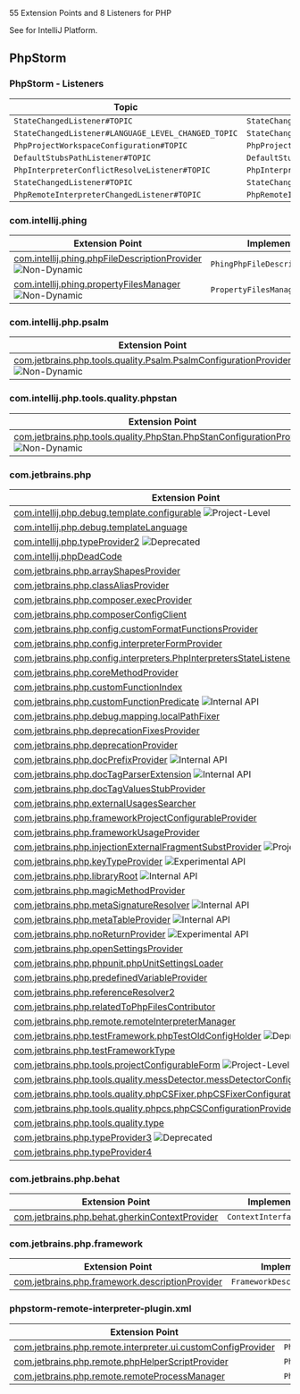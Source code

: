 [//]: # (title: PHP Extension Point and Listener List)

<!-- Copyright 2000-2022 JetBrains s.r.o. and other contributors. Use of this source code is governed by the Apache 2.0 license that can be found in the LICENSE file. -->

55 Extension Points and 8 Listeners for PHP

See [](extension_point_list.md) for IntelliJ Platform.

<include src="extension_point_list.md" include-id="ep_list_legend"></include>

## PhpStorm

### PhpStorm - Listeners

| Topic                                               | Listener                                   |
|-----------------------------------------------------|--------------------------------------------|
| `StateChangedListener#TOPIC`                        | `StateChangedListener`                     |
| `StateChangedListener#LANGUAGE_LEVEL_CHANGED_TOPIC` | `StateChangedListener`                     |
| `PhpProjectWorkspaceConfiguration#TOPIC`            | `PhpProjectWorkspaceConfigurationListener` |
| `DefaultStubsPathListener#TOPIC`                    | `DefaultStubsPathListener`                 |
| `PhpInterpreterConflictResolveListener#TOPIC`       | `PhpInterpreterConflictResolveListener`    |
| `StateChangedListener#TOPIC`                        | `StateChangedListener`                     |
| `PhpRemoteInterpreterChangedListener#TOPIC`         | `PhpRemoteInterpreterChangedListener`      |

### com.intellij.phing

| Extension Point                                                                                                                                         | Implementation                    |
|---------------------------------------------------------------------------------------------------------------------------------------------------------|-----------------------------------|
| [com.intellij.phing.phpFileDescriptionProvider](https://jb.gg/ipe?extensions=com.intellij.phing.phpFileDescriptionProvider) ![Non-Dynamic][non-dynamic] | `PhingPhpFileDescriptionProvider` |
| [com.intellij.phing.propertyFilesManager](https://jb.gg/ipe?extensions=com.intellij.phing.propertyFilesManager) ![Non-Dynamic][non-dynamic]             | `PropertyFilesManager`            |

### com.intellij.php.psalm

| Extension Point                                                                                                                                                                               | Implementation               |
|-----------------------------------------------------------------------------------------------------------------------------------------------------------------------------------------------|------------------------------|
| [com.jetbrains.php.tools.quality.Psalm.PsalmConfigurationProvider](https://jb.gg/ipe?extensions=com.jetbrains.php.tools.quality.Psalm.PsalmConfigurationProvider) ![Non-Dynamic][non-dynamic] | `PsalmConfigurationProvider` |

### com.intellij.php.tools.quality.phpstan

| Extension Point                                                                                                                                                                                       | Implementation                 |
|-------------------------------------------------------------------------------------------------------------------------------------------------------------------------------------------------------|--------------------------------|
| [com.jetbrains.php.tools.quality.PhpStan.PhpStanConfigurationProvider](https://jb.gg/ipe?extensions=com.jetbrains.php.tools.quality.PhpStan.PhpStanConfigurationProvider) ![Non-Dynamic][non-dynamic] | `PhpStanConfigurationProvider` |

### com.jetbrains.php

| Extension Point                                                                                                                                                                               | Implementation                                                                                              |
|-----------------------------------------------------------------------------------------------------------------------------------------------------------------------------------------------|-------------------------------------------------------------------------------------------------------------|
| [com.intellij.php.debug.template.configurable](https://jb.gg/ipe?extensions=com.intellij.php.debug.template.configurable) ![Project-Level][project-level]                                     | `PhpTemplateDebugConfigurable`                                                                              |
| [com.intellij.php.debug.templateLanguage](https://jb.gg/ipe?extensions=com.intellij.php.debug.templateLanguage)                                                                               | `PhpTemplateLanguagePathMapper`                                                                             |
| [com.intellij.php.typeProvider2](https://jb.gg/ipe?extensions=com.intellij.php.typeProvider2) ![Deprecated][deprecated]                                                                       | `PhpTypeProvider2`                                                                                          |
| [com.intellij.phpDeadCode](https://jb.gg/ipe?extensions=com.intellij.phpDeadCode)                                                                                                             | [`EntryPoint`](upsource:///platform/analysis-api/src/com/intellij/codeInspection/reference/EntryPoint.java) |
| [com.jetbrains.php.arrayShapesProvider](https://jb.gg/ipe?extensions=com.jetbrains.php.arrayShapesProvider)                                                                                   | `PhpArrayShapesProvider`                                                                                    |
| [com.jetbrains.php.classAliasProvider](https://jb.gg/ipe?extensions=com.jetbrains.php.classAliasProvider)                                                                                     | `PhpClassAliasProvider`                                                                                     |
| [com.jetbrains.php.composer.execProvider](https://jb.gg/ipe?extensions=com.jetbrains.php.composer.execProvider)                                                                               | `ComposerExecutionProvider`                                                                                 |
| [com.jetbrains.php.composerConfigClient](https://jb.gg/ipe?extensions=com.jetbrains.php.composerConfigClient)                                                                                 | `ComposerConfigClient`                                                                                      |
| [com.jetbrains.php.config.customFormatFunctionsProvider](https://jb.gg/ipe?extensions=com.jetbrains.php.config.customFormatFunctionsProvider)                                                 | `PhpCustomFormatFunctionsProvider`                                                                          |
| [com.jetbrains.php.config.interpreterFormProvider](https://jb.gg/ipe?extensions=com.jetbrains.php.config.interpreterFormProvider)                                                             | `PhpInterpreterFormProvider`                                                                                |
| [com.jetbrains.php.config.interpreters.PhpInterpretersStateListener](https://jb.gg/ipe?extensions=com.jetbrains.php.config.interpreters.PhpInterpretersStateListener)                         | `PhpInterpretersStateListener`                                                                              |
| [com.jetbrains.php.coreMethodProvider](https://jb.gg/ipe?extensions=com.jetbrains.php.coreMethodProvider)                                                                                     | `PhpCoreHandler`                                                                                            |
| [com.jetbrains.php.customFunctionIndex](https://jb.gg/ipe?extensions=com.jetbrains.php.customFunctionIndex)                                                                                   | `PhpCustomFunctionIndex`                                                                                    |
| [com.jetbrains.php.customFunctionPredicate](https://jb.gg/ipe?extensions=com.jetbrains.php.customFunctionPredicate) ![Internal API][internal]                                                 | `PhpCustomFunctionPredicateIndex`                                                                           |
| [com.jetbrains.php.debug.mapping.localPathFixer](https://jb.gg/ipe?extensions=com.jetbrains.php.debug.mapping.localPathFixer)                                                                 | `PhpLocalPathFixer`                                                                                         |
| [com.jetbrains.php.deprecationFixesProvider](https://jb.gg/ipe?extensions=com.jetbrains.php.deprecationFixesProvider)                                                                         | `PhpDeprecationQuickFixesProvider`                                                                          |
| [com.jetbrains.php.deprecationProvider](https://jb.gg/ipe?extensions=com.jetbrains.php.deprecationProvider)                                                                                   | `PhpDeprecationProvider`                                                                                    |
| [com.jetbrains.php.docPrefixProvider](https://jb.gg/ipe?extensions=com.jetbrains.php.docPrefixProvider) ![Internal API][internal]                                                             | `PhpDocPrefixProvider`                                                                                      |
| [com.jetbrains.php.docTagParserExtension](https://jb.gg/ipe?extensions=com.jetbrains.php.docTagParserExtension) ![Internal API][internal]                                                     | `PhpDocTagParser`                                                                                           |
| [com.jetbrains.php.docTagValuesStubProvider](https://jb.gg/ipe?extensions=com.jetbrains.php.docTagValuesStubProvider)                                                                         | `PhpCustomDocTagValuesStubProvider`                                                                         |
| [com.jetbrains.php.externalUsagesSearcher](https://jb.gg/ipe?extensions=com.jetbrains.php.externalUsagesSearcher)                                                                             | `PhpExternalUsagesSearcher`                                                                                 |
| [com.jetbrains.php.frameworkProjectConfigurableProvider](https://jb.gg/ipe?extensions=com.jetbrains.php.frameworkProjectConfigurableProvider)                                                 | `PhpFrameworkConfigurableProvider`                                                                          |
| [com.jetbrains.php.frameworkUsageProvider](https://jb.gg/ipe?extensions=com.jetbrains.php.frameworkUsageProvider)                                                                             | `PhpFrameworkUsageProvider`                                                                                 |
| [com.jetbrains.php.injectionExternalFragmentSubstProvider](https://jb.gg/ipe?extensions=com.jetbrains.php.injectionExternalFragmentSubstProvider) ![Project-Level][project-level]             | `PhpInjectionExternalFragmentSubstProvider`                                                                 |
| [com.jetbrains.php.keyTypeProvider](https://jb.gg/ipe?extensions=com.jetbrains.php.keyTypeProvider) ![Experimental API][experimental]                                                         | `PhpKeyTypeProvider`                                                                                        |
| [com.jetbrains.php.libraryRoot](https://jb.gg/ipe?extensions=com.jetbrains.php.libraryRoot) ![Internal API][internal]                                                                         | `PhpLibraryRootProvider`                                                                                    |
| [com.jetbrains.php.magicMethodProvider](https://jb.gg/ipe?extensions=com.jetbrains.php.magicMethodProvider)                                                                                   | `PhpMagicHandler`                                                                                           |
| [com.jetbrains.php.metaSignatureResolver](https://jb.gg/ipe?extensions=com.jetbrains.php.metaSignatureResolver) ![Internal API][internal]                                                     | `PhpMetaSignatureResolver`                                                                                  |
| [com.jetbrains.php.metaTableProvider](https://jb.gg/ipe?extensions=com.jetbrains.php.metaTableProvider) ![Internal API][internal]                                                             | `PhpMetaTableProvider`                                                                                      |
| [com.jetbrains.php.noReturnProvider](https://jb.gg/ipe?extensions=com.jetbrains.php.noReturnProvider) ![Experimental API][experimental]                                                       | `PhpNoReturnProvider`                                                                                       |
| [com.jetbrains.php.openSettingsProvider](https://jb.gg/ipe?extensions=com.jetbrains.php.openSettingsProvider)                                                                                 | `Settings`                                                                                                  |
| [com.jetbrains.php.phpunit.phpUnitSettingsLoader](https://jb.gg/ipe?extensions=com.jetbrains.php.phpunit.phpUnitSettingsLoader)                                                               | `PhpUnitSettingsLoader`                                                                                     |
| [com.jetbrains.php.predefinedVariableProvider](https://jb.gg/ipe?extensions=com.jetbrains.php.predefinedVariableProvider)                                                                     | `PhpPredefinedVariableProvider`                                                                             |
| [com.jetbrains.php.referenceResolver2](https://jb.gg/ipe?extensions=com.jetbrains.php.referenceResolver2)                                                                                     | `PhpMultipleDeclarationFilter`                                                                              |
| [com.jetbrains.php.relatedToPhpFilesContributor](https://jb.gg/ipe?extensions=com.jetbrains.php.relatedToPhpFilesContributor)                                                                 | `RelatedToPhpFilesContributor`                                                                              |
| [com.jetbrains.php.remote.remoteInterpreterManager](https://jb.gg/ipe?extensions=com.jetbrains.php.remote.remoteInterpreterManager)                                                           | `PhpRemoteInterpreterManager`                                                                               |
| [com.jetbrains.php.testFramework.phpTestOldConfigHolder](https://jb.gg/ipe?extensions=com.jetbrains.php.testFramework.phpTestOldConfigHolder) ![Deprecated][deprecated]                       | `PhpTestFrameworkOldConfigHolder`                                                                           |
| [com.jetbrains.php.testFrameworkType](https://jb.gg/ipe?extensions=com.jetbrains.php.testFrameworkType)                                                                                       | `PhpTestFrameworkType`                                                                                      |
| [com.jetbrains.php.tools.projectConfigurableForm](https://jb.gg/ipe?extensions=com.jetbrains.php.tools.projectConfigurableForm) ![Project-Level][project-level]                               | `QualityToolProjectConfigurableForm`                                                                        |
| [com.jetbrains.php.tools.quality.messDetector.messDetectorConfigurationProvider](https://jb.gg/ipe?extensions=com.jetbrains.php.tools.quality.messDetector.messDetectorConfigurationProvider) | `MessDetectorConfigurationProvider`                                                                         |
| [com.jetbrains.php.tools.quality.phpCSFixer.phpCSFixerConfigurationProvider](https://jb.gg/ipe?extensions=com.jetbrains.php.tools.quality.phpCSFixer.phpCSFixerConfigurationProvider)         | `PhpCSFixerConfigurationProvider`                                                                           |
| [com.jetbrains.php.tools.quality.phpcs.phpCSConfigurationProvider](https://jb.gg/ipe?extensions=com.jetbrains.php.tools.quality.phpcs.phpCSConfigurationProvider)                             | `PhpCSConfigurationProvider`                                                                                |
| [com.jetbrains.php.tools.quality.type](https://jb.gg/ipe?extensions=com.jetbrains.php.tools.quality.type)                                                                                     | `QualityToolType`                                                                                           |
| [com.jetbrains.php.typeProvider3](https://jb.gg/ipe?extensions=com.jetbrains.php.typeProvider3) ![Deprecated][deprecated]                                                                     | `PhpTypeProvider3`                                                                                          |
| [com.jetbrains.php.typeProvider4](https://jb.gg/ipe?extensions=com.jetbrains.php.typeProvider4)                                                                                               | `PhpTypeProvider4`                                                                                          |

### com.jetbrains.php.behat

| Extension Point | Implementation |
|-----------------|----------------|
| [com.jetbrains.php.behat.gherkinContextProvider](https://jb.gg/ipe?extensions=com.jetbrains.php.behat.gherkinContextProvider) | `ContextInterfaceProvider` |

### com.jetbrains.php.framework

| Extension Point | Implementation |
|-----------------|----------------|
| [com.jetbrains.php.framework.descriptionProvider](https://jb.gg/ipe?extensions=com.jetbrains.php.framework.descriptionProvider) | `FrameworkDescriptionProvider` |

### phpstorm-remote-interpreter-plugin.xml

| Extension Point | Implementation |
|-----------------|----------------|
| [com.jetbrains.php.remote.interpreter.ui.customConfigProvider](https://jb.gg/ipe?extensions=com.jetbrains.php.remote.interpreter.ui.customConfigProvider) | `PhpProjectConfigComponentProvider` |
| [com.jetbrains.php.remote.phpHelperScriptProvider](https://jb.gg/ipe?extensions=com.jetbrains.php.remote.phpHelperScriptProvider) | `PhpHelperScriptProvider` |
| [com.jetbrains.php.remote.remoteProcessManager](https://jb.gg/ipe?extensions=com.jetbrains.php.remote.remoteProcessManager) | `PhpRemoteProcessManager` |

[experimental]: https://img.shields.io/badge/-Experimental_API-red?style=flat-square
[internal]: https://img.shields.io/badge/-Internal_API-darkred?style=flat-square
[project-level]: https://img.shields.io/badge/-Project--Level-blue?style=flat-square
[non-dynamic]: https://img.shields.io/badge/-Non--Dynamic-orange?style=flat-square
[deprecated]: https://img.shields.io/badge/-Deprecated-lightgrey?style=flat-square
